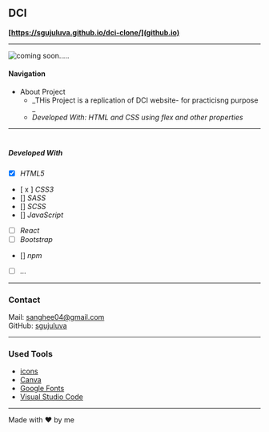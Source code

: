 ## DCI

**[https://sgujuluva.github.io/dci-clone/](github.io)**

---

![coming soon.....](./images/project.png)

#### Navigation

- About Project
  - _THis Project is a replication of DCI website- for practicisng purpose _
  - _Developed With: HTML and CSS using flex and other properties_


---

#
##### Developed With

- [x] _HTML5_
- [ x ] _CSS3_
- [] _SASS_
- [] _SCSS_
- [] _JavaScript_
- [ ] _React_
- [ ] _Bootstrap_
- [] _npm_
- [ ] _..._

---

### Contact

Mail: <sanghee04@gmail.com><br>
GitHub: [sgujuluva](https://github.com/)<br>


---

### Used Tools

- [icons](https://fontawesome.com)
- [Canva](https://www.canva.com/)
- [Google Fonts](https://fonts.google.com/)
- [Visual Studio Code](https://code.visualstudio.com/)

---

Made with ❤️ by me

